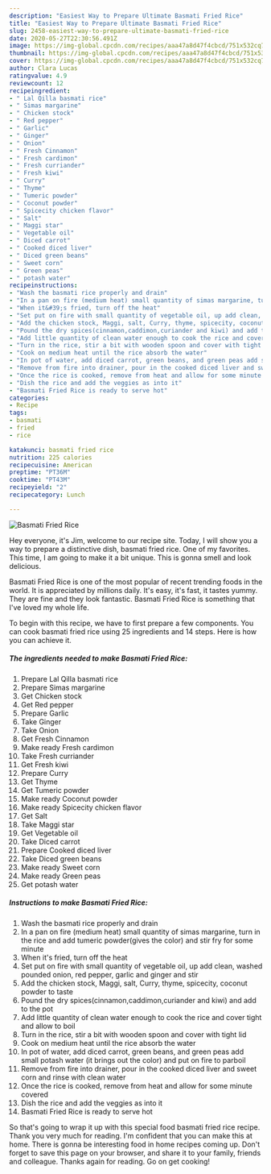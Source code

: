 ```yaml
---
description: "Easiest Way to Prepare Ultimate Basmati Fried Rice"
title: "Easiest Way to Prepare Ultimate Basmati Fried Rice"
slug: 2458-easiest-way-to-prepare-ultimate-basmati-fried-rice
date: 2020-05-27T22:30:56.491Z
image: https://img-global.cpcdn.com/recipes/aaa47a8d47f4cbcd/751x532cq70/basmati-fried-rice-recipe-main-photo.jpg
thumbnail: https://img-global.cpcdn.com/recipes/aaa47a8d47f4cbcd/751x532cq70/basmati-fried-rice-recipe-main-photo.jpg
cover: https://img-global.cpcdn.com/recipes/aaa47a8d47f4cbcd/751x532cq70/basmati-fried-rice-recipe-main-photo.jpg
author: Clara Lucas
ratingvalue: 4.9
reviewcount: 12
recipeingredient:
- " Lal Qilla basmati rice"
- " Simas margarine"
- " Chicken stock"
- " Red pepper"
- " Garlic"
- " Ginger"
- " Onion"
- " Fresh Cinnamon"
- " Fresh cardimon"
- " Fresh curriander"
- " Fresh kiwi"
- " Curry"
- " Thyme"
- " Tumeric powder"
- " Coconut powder"
- " Spicecity chicken flavor"
- " Salt"
- " Maggi star"
- " Vegetable oil"
- " Diced carrot"
- " Cooked diced liver"
- " Diced green beans"
- " Sweet corn"
- " Green peas"
- " potash water"
recipeinstructions:
- "Wash the basmati rice properly and drain"
- "In a pan on fire (medium heat) small quantity of simas margarine, turn in the rice and add tumeric powder(gives the color) and stir fry for some minute"
- "When it&#39;s fried, turn off the heat"
- "Set put on fire with small quantity of vegetable oil, up add clean, washed pounded onion, red pepper, garlic and ginger and stir"
- "Add the chicken stock, Maggi, salt, Curry, thyme, spicecity, coconut powder to taste"
- "Pound the dry spices(cinnamon,caddimon,curiander and kiwi) and add to the pot"
- "Add little quantity of clean water enough to cook the rice and cover tight and allow to boil"
- "Turn in the rice, stir a bit with wooden spoon and cover with tight lid"
- "Cook on medium heat until the rice absorb the water"
- "In pot of water, add diced carrot, green beans, and green peas add small potash water (it brings out the color) and put on fire to parboil"
- "Remove from fire into drainer, pour in the cooked diced liver and sweet corn and rinse with clean water"
- "Once the rice is cooked, remove from heat and allow for some minute covered"
- "Dish the rice and add the veggies as into it"
- "Basmati Fried Rice is ready to serve hot"
categories:
- Recipe
tags:
- basmati
- fried
- rice

katakunci: basmati fried rice 
nutrition: 225 calories
recipecuisine: American
preptime: "PT36M"
cooktime: "PT43M"
recipeyield: "2"
recipecategory: Lunch

---
```



![Basmati Fried Rice](https://img-global.cpcdn.com/recipes/aaa47a8d47f4cbcd/751x532cq70/basmati-fried-rice-recipe-main-photo.jpg)

Hey everyone, it's Jim, welcome to our recipe site. Today, I will show you a way to prepare a distinctive dish, basmati fried rice. One of my favorites. This time, I am going to make it a bit unique. This is gonna smell and look delicious.



Basmati Fried Rice is one of the most popular of recent trending foods in the world. It is appreciated by millions daily. It's easy, it's fast, it tastes yummy. They are fine and they look fantastic. Basmati Fried Rice is something that I've loved my whole life.


To begin with this recipe, we have to first prepare a few components. You can cook basmati fried rice using 25 ingredients and 14 steps. Here is how you can achieve it.

<!--inarticleads1-->

##### The ingredients needed to make Basmati Fried Rice:

1. Prepare  Lal Qilla basmati rice
1. Prepare  Simas margarine
1. Get  Chicken stock
1. Get  Red pepper
1. Prepare  Garlic
1. Take  Ginger
1. Take  Onion
1. Get  Fresh Cinnamon
1. Make ready  Fresh cardimon
1. Take  Fresh curriander
1. Get  Fresh kiwi
1. Prepare  Curry
1. Get  Thyme
1. Get  Tumeric powder
1. Make ready  Coconut powder
1. Make ready  Spicecity chicken flavor
1. Get  Salt
1. Take  Maggi star
1. Get  Vegetable oil
1. Take  Diced carrot
1. Prepare  Cooked diced liver
1. Take  Diced green beans
1. Make ready  Sweet corn
1. Make ready  Green peas
1. Get  potash water




<!--inarticleads2-->

##### Instructions to make Basmati Fried Rice:

1. Wash the basmati rice properly and drain
1. In a pan on fire (medium heat) small quantity of simas margarine, turn in the rice and add tumeric powder(gives the color) and stir fry for some minute
1. When it&#39;s fried, turn off the heat
1. Set put on fire with small quantity of vegetable oil, up add clean, washed pounded onion, red pepper, garlic and ginger and stir
1. Add the chicken stock, Maggi, salt, Curry, thyme, spicecity, coconut powder to taste
1. Pound the dry spices(cinnamon,caddimon,curiander and kiwi) and add to the pot
1. Add little quantity of clean water enough to cook the rice and cover tight and allow to boil
1. Turn in the rice, stir a bit with wooden spoon and cover with tight lid
1. Cook on medium heat until the rice absorb the water
1. In pot of water, add diced carrot, green beans, and green peas add small potash water (it brings out the color) and put on fire to parboil
1. Remove from fire into drainer, pour in the cooked diced liver and sweet corn and rinse with clean water
1. Once the rice is cooked, remove from heat and allow for some minute covered
1. Dish the rice and add the veggies as into it
1. Basmati Fried Rice is ready to serve hot




So that's going to wrap it up with this special food basmati fried rice recipe. Thank you very much for reading. I'm confident that you can make this at home. There is gonna be interesting food in home recipes coming up. Don't forget to save this page on your browser, and share it to your family, friends and colleague. Thanks again for reading. Go on get cooking!
